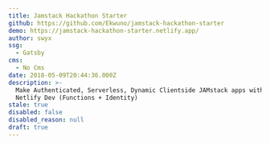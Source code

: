 ```yaml
---
title: Jamstack Hackathon Starter
github: https://github.com/Ekwuno/jamstack-hackathon-starter
demo: https://jamstack-hackathon-starter.netlify.app/
author: swyx
ssg:
  - Gatsby
cms:
  - No Cms
date: 2018-05-09T20:44:36.000Z
description: >-
  Make Authenticated, Serverless, Dynamic Clientside JAMstack apps with Gatsby +
  Netlify Dev (Functions + Identity)
stale: true
disabled: false
disabled_reason: null
draft: true
---
```

